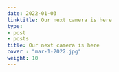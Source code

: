 ```yaml
---
date: 2022-01-03
linktitle: Our next camera is here
type:
- post
- posts
title: Our next camera is here
cover : "mar-1-2022.jpg"
weight: 10
---
```

